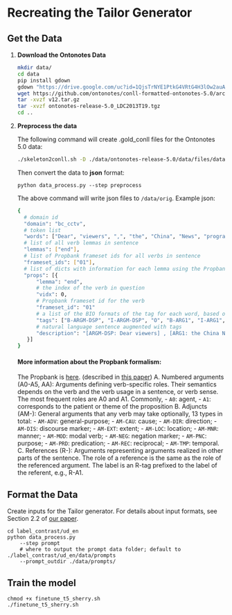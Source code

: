 # Recreating the Tailor Generator

## Get the Data
1. <b>Download the Ontonotes Data</b>

    ```sh
    mkdir data/
    cd data
    pip install gdown
    gdown "https://drive.google.com/uc?id=1QjsTrNYE1PtkG4VRtG4H3lOw2auAddva"
    wget https://github.com/ontonotes/conll-formatted-ontonotes-5.0/archive/v12.tar.gz
    tar -xvzf v12.tar.gz
    tar -xvzf ontonotes-release-5.0_LDC2013T19.tgz
    cd ..
    ```

2. <b>Preprocess the data</b>

    The following command will create .gold_conll files for the Ontonotes 5.0 data:

    ```sh
    ./skeleton2conll.sh -D ./data/ontonotes-release-5.0/data/files/data ./data/conll-formatted-ontonotes-5.0-12/conll-formatted-ontonotes-5.0
    ```
     
    Then convert the data to <b>json</b> format:

    ```
    python data_process.py --step preprocess
    ```
    
    The above command will write json files to `/data/orig`. Example json:
    
    ```sh 
    {
      # domain id
      "domain": "bc_cctv", 
      # token list
      "words": ["Dear", "viewers", ",", "the", "China", "News", "program", "will", "end", "here", "."], 
      # list of all verb lemmas in sentence
      "lemmas": ["end"], 
      # list of Propbank frameset ids for all verbs in sentence
      "frameset_ids": ["01"], 
      # list of dicts with information for each lemma using the Propbank formalism
      "props": [{
          "lemma": "end", 
          # the index of the verb in question
          "vidx": 0, 
          # Propbank frameset id for the verb
          "frameset_id": "01"
          # a list of the BIO formats of the tag for each word, based on the current vidx,
          "tags": ["B-ARGM-DSP", "I-ARGM-DSP", "O", "B-ARG1", "I-ARG1", "I-ARG1", "I-ARG1", "B-ARGM-MOD", "B-V", "B-ARGM-LOC", "O"], 
          # natural language sentence augmented with tags
          "description": "[ARGM-DSP: Dear viewers] , [ARG1: the China News program] [ARGM-MOD: will] [V: end] [ARGM-LOC: here] .", 
       }]
    }
    ```

    #### More information about the Propbank formalism:
    The Propbank is [here](http://verbs.colorado.edu/propbank/framesets-english-aliases/).
    (described in [this paper](https://arxiv.org/pdf/2101.05779.pdf))
    A. Numbered arguments (A0-A5, AA): Arguments defining verb-specific roles. Their semantics depends on the verb and the verb usage in a sentence, or verb sense. The most frequent roles are A0 and A1. Commonly, 
        - `A0`: agent, 
        - `A1`: corresponds to the patient or theme of the proposition
    B. Adjuncts (AM-): General arguments that any verb may take optionally, 13 types in total: 
        - `AM-ADV`: general-purpose; 
        - `AM-CAU`: cause; 
        - `AM-DIR`: direction; 
        - `AM-DIS`: discourse marker; 
        - `AM-EXT`: extent; 
        - `AM-LOC`: location; 
        - `AM-MNR`: manner; 
        - `AM-MOD`: modal verb; 
        - `AM-NEG`: negation marker; 
        - `AM-PNC`: purpose; 
        - `AM-PRD`: predication; 
        - `AM-REC`: reciprocal; 
        - `AM-TMP`: temporal.
    C. References (R-): Arguments representing arguments realized in other parts of the sentence. The role of a reference is the same as the role of the referenced argument. The label is an R-tag prefixed to the label of the referent, e.g., R-A1.

## Format the Data

   Create inputs for the Tailor generator. For details about input formats, see Section 2.2 of [our paper](https://arxiv.org/pdf/2107.07150.pdf).

    
    cd label_contrast/ud_en
    python data_process.py 
        --step prompt
        # where to output the prompt data folder; default to ./label_contrast/ud_en/data/prompts
        --prompt_outdir ./data/prompts/
    
    
## Train the model

    chmod +x finetune_t5_sherry.sh
    ./finetune_t5_sherry.sh

